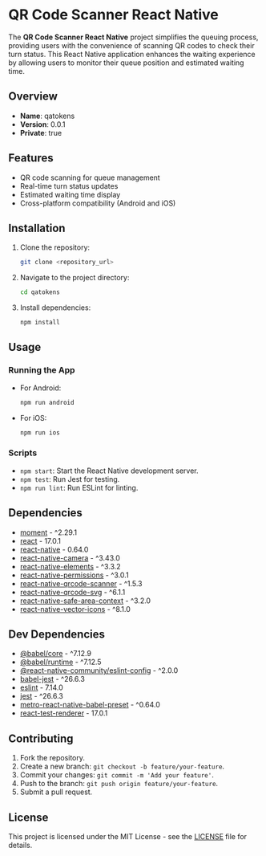 # QR Code Scanner React Native

The **QR Code Scanner React Native** project simplifies the queuing process, providing users with the convenience of scanning QR codes to check their turn status. This React Native application enhances the waiting experience by allowing users to monitor their queue position and estimated waiting time.

## Overview

- **Name**: qatokens
- **Version**: 0.0.1
- **Private**: true

## Features

- QR code scanning for queue management
- Real-time turn status updates
- Estimated waiting time display
- Cross-platform compatibility (Android and iOS)

## Installation

1. Clone the repository:

   ```bash
   git clone <repository_url>
   ```

2. Navigate to the project directory:

   ```bash
   cd qatokens
   ```

3. Install dependencies:

   ```bash
   npm install
   ```

## Usage

### Running the App

- For Android:

  ```bash
  npm run android
  ```

- For iOS:

  ```bash
  npm run ios
  ```

### Scripts

- `npm start`: Start the React Native development server.
- `npm test`: Run Jest for testing.
- `npm run lint`: Run ESLint for linting.

## Dependencies

- [moment](https://www.npmjs.com/package/moment) - ^2.29.1
- [react](https://reactjs.org/) - 17.0.1
- [react-native](https://reactnative.dev/) - 0.64.0
- [react-native-camera](https://github.com/react-native-camera/react-native-camera) - ^3.43.0
- [react-native-elements](https://reactnativeelements.com/) - ^3.3.2
- [react-native-permissions](https://www.npmjs.com/package/react-native-permissions) - ^3.0.1
- [react-native-qrcode-scanner](https://www.npmjs.com/package/react-native-qrcode-scanner) - ^1.5.3
- [react-native-qrcode-svg](https://www.npmjs.com/package/react-native-qrcode-svg) - ^6.1.1
- [react-native-safe-area-context](https://reactnavigation.org/docs/react-native-safe-area-context) - ^3.2.0
- [react-native-vector-icons](https://github.com/oblador/react-native-vector-icons) - ^8.1.0

## Dev Dependencies

- [@babel/core](https://babeljs.io/) - ^7.12.9
- [@babel/runtime](https://babeljs.io/) - ^7.12.5
- [@react-native-community/eslint-config](https://www.npmjs.com/package/@react-native-community/eslint-config) - ^2.0.0
- [babel-jest](https://www.npmjs.com/package/babel-jest) - ^26.6.3
- [eslint](https://eslint.org/) - 7.14.0
- [jest](https://jestjs.io/) - ^26.6.3
- [metro-react-native-babel-preset](https://www.npmjs.com/package/metro-react-native-babel-preset) - ^0.64.0
- [react-test-renderer](https://reactjs.org/docs/test-renderer.html) - 17.0.1

## Contributing

1. Fork the repository.
2. Create a new branch: `git checkout -b feature/your-feature`.
3. Commit your changes: `git commit -m 'Add your feature'`.
4. Push to the branch: `git push origin feature/your-feature`.
5. Submit a pull request.

## License

This project is licensed under the MIT License - see the [LICENSE](LICENSE) file for details.